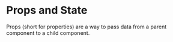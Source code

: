 # Props and State

Props (short for properties) are a way to pass data from a parent component to a child component.








